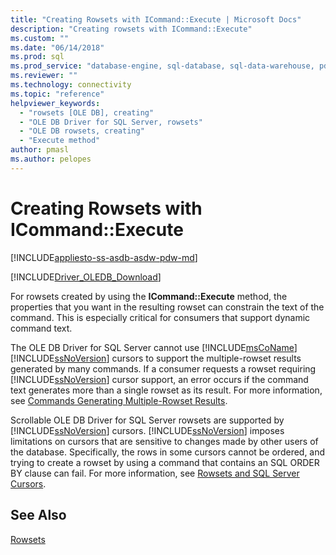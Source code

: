 ```yaml
---
title: "Creating Rowsets with ICommand::Execute | Microsoft Docs"
description: "Creating rowsets with ICommand::Execute"
ms.custom: ""
ms.date: "06/14/2018"
ms.prod: sql
ms.prod_service: "database-engine, sql-database, sql-data-warehouse, pdw"
ms.reviewer: ""
ms.technology: connectivity
ms.topic: "reference"
helpviewer_keywords: 
  - "rowsets [OLE DB], creating"
  - "OLE DB Driver for SQL Server, rowsets"
  - "OLE DB rowsets, creating"
  - "Execute method"
author: pmasl
ms.author: pelopes
---
```

# Creating Rowsets with ICommand::Execute
[!INCLUDE[appliesto-ss-asdb-asdw-pdw-md](../../../includes/appliesto-ss-asdb-asdw-pdw-md.md)]

[!INCLUDE[Driver_OLEDB_Download](../../../includes/driver_oledb_download.md)]

  For rowsets created by using the **ICommand::Execute** method, the properties that you want in the resulting rowset can constrain the text of the command. This is especially critical for consumers that support dynamic command text.  
  
 The OLE DB Driver for SQL Server cannot use [!INCLUDE[msCoName](../../../includes/msconame-md.md)] [!INCLUDE[ssNoVersion](../../../includes/ssnoversion-md.md)] cursors to support the multiple-rowset results generated by many commands. If a consumer requests a rowset requiring [!INCLUDE[ssNoVersion](../../../includes/ssnoversion-md.md)] cursor support, an error occurs if the command text generates more than a single rowset as its result. For more information, see [Commands Generating Multiple-Rowset Results](../../oledb/ole-db-commands/commands-generating-multiple-rowset-results.md).  
  
 Scrollable OLE DB Driver for SQL Server rowsets are supported by [!INCLUDE[ssNoVersion](../../../includes/ssnoversion-md.md)] cursors. [!INCLUDE[ssNoVersion](../../../includes/ssnoversion-md.md)] imposes limitations on cursors that are sensitive to changes made by other users of the database. Specifically, the rows in some cursors cannot be ordered, and trying to create a rowset by using a command that contains an SQL ORDER BY clause can fail. For more information, see [Rowsets and SQL Server Cursors](../../oledb/ole-db-rowsets/rowsets-and-sql-server-cursors.md).  
  
## See Also  
 [Rowsets](../../oledb/ole-db-rowsets/rowsets.md)  
  
  
